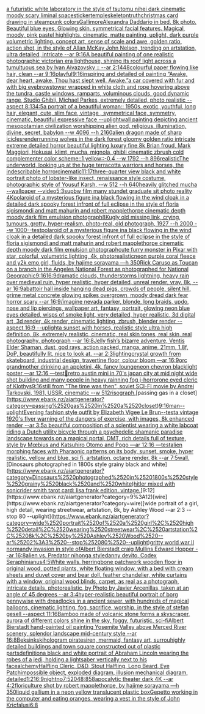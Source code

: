 [a futuristic white laboratory in the style of tsutomu nihei dark cinematic moody scary liminal space](https://www.ebank.nz/aiartgenerator?category=a%2520futuristic%2520white%2520laboratory%2520in%2520the%2520style%2520of%2520tsutomu%2520nihei%2520dark%2520cinematic%2520moody%2520scary%2520liminal%2520space)[sticker](https://www.ebank.nz/aiartgenerator?category=sticker)[temple](https://www.ebank.nz/aiartgenerator?category=temple)[skeleton](https://www.ebank.nz/aiartgenerator?category=skeleton)[truth](https://www.ebank.nz/aiartgenerator?category=truth)[christmas card drawing in steampunk colors](https://www.ebank.nz/aiartgenerator?category=christmas%2520card%2520drawing%2520in%2520steampunk%2520colors)[Gallimore](https://www.ebank.nz/aiartgenerator?category=Gallimore)[Alexandra Daddario in bed. 8k photo. Beautiful blue eyes, Glowing skin. symmetrical facial features. Magical, moody, pink pastel highlights. cinematic, matte painting, uplight, dark purple volumetric lighting. concept art, sense of scale and awe, golden ratio, action shot, in the style of Allan McKay John Nelson, trending on artstation, ultra detailed, intricate --ar 9:16](https://www.ebank.nz/aiartgenerator?category=Alexandra%2520Daddario%2520in%2520bed.%25208k%2520photo.%2520Beautiful%2520blue%2520eyes%2C%2520Glowing%2520skin.%2520symmetrical%2520facial%2520features.%2520Magical%2C%2520moody%2C%2520pink%2520pastel%2520highlights.%2520cinematic%2C%2520matte%2520painting%2C%2520uplight%2C%2520dark%2520purple%2520volumetric%2520lighting.%2520concept%2520art%2C%2520sense%2520of%2520scale%2520and%2520awe%2C%2520golden%2520ratio%2C%2520action%2520shot%2C%2520in%2520the%2520style%2520of%2520Allan%2520McKay%2520John%2520Nelson%2C%2520trending%2520on%2520artstation%2C%2520ultra%2520detailed%2C%2520intricate%2520--ar%25209%3A16)[A beautiful painting of one realistic photographic victorian era lighthouse, shining its roof light across a tumultuous sea by Ivan Aivazovsky :: --ar 2:1](https://www.ebank.nz/aiartgenerator?category=A%2520beautiful%2520painting%2520of%2520one%2520realistic%2520photographic%2520victorian%2520era%2520lighthouse%2C%2520shining%2520its%2520roof%2520light%2520across%2520a%2520tumultuous%2520sea%2520by%2520Ivan%2520Aivazovsky%2520%3A%3A%2520--ar%25202%3A1)[448](https://www.ebank.nz/aiartgenerator?category=448)[colourful paper flowing like hair, clean --ar 9:16](https://www.ebank.nz/aiartgenerator?category=colourful%2520paper%2520flowing%2520like%2520hair%2C%2520clean%2520--ar%25209%3A16)[playful](https://www.ebank.nz/aiartgenerator?category=playful)[9:16](https://www.ebank.nz/aiartgenerator?category=9%3A16)[inspiring and detailed oil painting “Awake, dear heart, awake. Thou hast slept well. Awake.”](https://www.ebank.nz/aiartgenerator?category=inspiring%2520and%2520detailed%2520oil%2520painting%2520%E2%80%9CAwake%2C%2520dear%2520heart%2C%2520awake.%2520Thou%2520hast%2520slept%2520well.%2520Awake.%E2%80%9D)[a car covered with fur and with big eyebrows](https://www.ebank.nz/aiartgenerator?category=a%2520car%2520covered%2520with%2520fur%2520and%2520with%2520big%2520eyebrows)[tower wrapped in white cloth and rope hovering above the tundra, castle windows, ramparts, voluminous clouds, good dynamic range, Studio Ghibli, Michael Parkes, extremely detailed, photo realistic --aspect 8:13](https://www.ebank.nz/aiartgenerator?category=tower%2520wrapped%2520in%2520white%2520cloth%2520and%2520rope%2520hovering%2520above%2520the%2520tundra%2C%2520castle%2520windows%2C%2520ramparts%2C%2520voluminous%2520clouds%2C%2520good%2520dynamic%2520range%2C%2520Studio%2520Ghibli%2C%2520Michael%2520Parkes%2C%2520extremely%2520detailed%2C%2520photo%2520realistic%2520--aspect%25208%3A13)[4:5](https://www.ebank.nz/aiartgenerator?category=4%3A5)[a portrait of a beautiful woman:: 1950s, exotic, youthful, long hair, elegant, cute, slim face, vintage , symmetrical face, symmetry, cinematic, beautiful expressive face --uplight](https://www.ebank.nz/aiartgenerator?category=a%2520portrait%2520of%2520a%2520beautiful%2520woman%3A%3A%25201950s%2C%2520exotic%2C%2520youthful%2C%2520long%2520hair%2C%2520elegant%2C%2520cute%2C%2520slim%2520face%2C%2520vintage%2520%2C%2520symmetrical%2520face%2C%2520symmetry%2C%2520cinematic%2C%2520beautiful%2520expressive%2520face%2520--uplight)[wall painting depicting ancient mesopotamian civilization worshipping alien god, religious, illumination, divine, secret, babylon --w 4096  --h 2160](https://www.ebank.nz/aiartgenerator?category=wall%2520painting%2520depicting%2520ancient%2520mesopotamian%2520civilization%2520worshipping%2520alien%2520god%2C%2520religious%2C%2520illumination%2C%2520divine%2C%2520secret%2C%2520babylon%2520--w%25204096%2520%2520--h%25202160)[alien dragon made of sharp icicles](https://www.ebank.nz/aiartgenerator?category=alien%2520dragon%2520made%2520of%2520sharp%2520icicles)[render](https://www.ebank.nz/aiartgenerator?category=render)[running wolves in the dark forest gloomy golden ratio intricate extreme detailed horror beautiful lighting luxury fine 8k Brian froud, Mark Maggiori, Hokusai, klimt, mucha, mignola, ghibli cinematic zbrush cold complementer color scheme::1 yellow::-0.4 --w 1792 --h 896](https://www.ebank.nz/aiartgenerator?category=running%2520wolves%2520in%2520the%2520dark%2520forest%2520gloomy%2520golden%2520ratio%2520intricate%2520extreme%2520detailed%2520horror%2520beautiful%2520lighting%2520luxury%2520fine%25208k%2520Brian%2520froud%2C%2520Mark%2520Maggiori%2C%2520Hokusai%2C%2520klimt%2C%2520mucha%2C%2520mignola%2C%2520ghibli%2520cinematic%2520zbrush%2520cold%2520complementer%2520color%2520scheme%3A%3A1%2520yellow%3A%3A-0.4%2520--w%25201792%2520--h%2520896)[realistic](https://www.ebank.nz/aiartgenerator?category=realistic)[The underworld, looking up at the huge terracotta warriors and horses, the indescribable horror](https://www.ebank.nz/aiartgenerator?category=The%2520underworld%2C%2520looking%2520up%2520at%2520the%2520huge%2520terracotta%2520warriors%2520and%2520horses%2C%2520the%2520indescribable%2520horror)[cinematic](https://www.ebank.nz/aiartgenerator?category=cinematic)[11:17](https://www.ebank.nz/aiartgenerator?category=11%3A17)[three-quarter view black and white portrait photo of lobster-like insect, renaissance style costume, photographic style of Yousuf Karsh, --w 512 --h 640](https://www.ebank.nz/aiartgenerator?category=three-quarter%2520view%2520black%2520and%2520white%2520portrait%2520photo%2520of%2520lobster-like%2520insect%2C%2520renaissance%2520style%2520costume%2C%2520photographic%2520style%2520of%2520Yousuf%2520Karsh%2C%2520--w%2520512%2520--h%2520640)[heavily glitched mucha --wallpaper --video](https://www.ebank.nz/aiartgenerator?category=heavily%2520glitched%2520mucha%2520--wallpaper%2520--video)[5:3](https://www.ebank.nz/aiartgenerator?category=5%3A3)[sup](https://www.ebank.nz/aiartgenerator?category=sup)[bw film  many stundet graduate sit photo reality 4K](https://www.ebank.nz/aiartgenerator?category=bw%2520film%2520%2520many%2520stundet%2520graduate%2520sit%2520photo%2520reality%25204K)[polaroid of a mysterious figure ina black flowing in the wind cloak in a detailed dark spooky forest infront of full eclipse in the style of floria sigismondi and matt mahurin and robert mapplethorpe cinematic depth moody dark film emulsion photograph](https://www.ebank.nz/aiartgenerator?category=polaroid%2520of%2520a%2520mysterious%2520figure%2520ina%2520black%2520flowing%2520in%2520the%2520wind%2520cloak%2520in%2520a%2520detailed%2520dark%2520spooky%2520forest%2520infront%2520of%2520full%2520eclipse%2520in%2520the%2520style%2520of%2520floria%2520sigismondi%2520and%2520matt%2520mahurin%2520and%2520robert%2520mapplethorpe%2520cinematic%2520depth%2520moody%2520dark%2520film%2520emulsion%2520photograph)[8K](https://www.ebank.nz/aiartgenerator?category=8K)[ugly old missing link, crying, tumours, grotty, hyper-realism, photo-real, old photograph, 1927 --h 2000 --w 1000](https://www.ebank.nz/aiartgenerator?category=ugly%2520old%2520missing%2520link%2C%2520crying%2C%2520tumours%2C%2520grotty%2C%2520hyper-realism%2C%2520photo-real%2C%2520old%2520photograph%2C%25201927%2520--h%25202000%2520--w%25201000)[--test](https://www.ebank.nz/aiartgenerator?category=--test)[polaroid of a mysterious figure ina black flowing in the wind cloak in a detailed dark spooky forest infront of full eclipse in the style of floria sigismondi and matt mahurin and robert mapplethorpe cinematic depth moody dark film emulsion photograph](https://www.ebank.nz/aiartgenerator?category=polaroid%2520of%2520a%2520mysterious%2520figure%2520ina%2520black%2520flowing%2520in%2520the%2520wind%2520cloak%2520in%2520a%2520detailed%2520dark%2520spooky%2520forest%2520infront%2520of%2520full%2520eclipse%2520in%2520the%2520style%2520of%2520floria%2520sigismondi%2520and%2520matt%2520mahurin%2520and%2520robert%2520mapplethorpe%2520cinematic%2520depth%2520moody%2520dark%2520film%2520emulsion%2520photograph)[cute furry monster in Pixar with star, colorful, volumetric lighting, 4k, photorealistic](https://www.ebank.nz/aiartgenerator?category=cute%2520furry%2520monster%2520in%2520Pixar%2520with%2520star%2C%2520colorful%2C%2520volumetric%2520lighting%2C%25204k%2C%2520photorealistic)[neon purple coral fleece and y2k emo girl, fluids, by hajime sorayama —h 350](https://www.ebank.nz/aiartgenerator?category=neon%2520purple%2520coral%2520fleece%2520and%2520y2k%2520emo%2520girl%2C%2520fluids%2C%2520by%2520hajime%2520sorayama%2520%E2%80%94h%2520350)[Rick Caruso as Toucan on a branch in the Angeles National Forest as photographed for National Geographic](https://www.ebank.nz/aiartgenerator?category=Rick%2520Caruso%2520as%2520Toucan%2520on%2520a%2520branch%2520in%2520the%2520Angeles%2520National%2520Forest%2520as%2520photographed%2520for%2520National%2520Geographic)[9:16](https://www.ebank.nz/aiartgenerator?category=9%3A16)[16:9](https://www.ebank.nz/aiartgenerator?category=16%3A9)[dramatic clouds, thunderstorms lightning, heavy rain over medieval ruin, hyper realistic, hyper detailed, unreal render, vray, 8k, --ar 16:9](https://www.ebank.nz/aiartgenerator?category=dramatic%2520clouds%2C%2520thunderstorms%2520lightning%2C%2520heavy%2520rain%2520over%2520medieval%2520ruin%2C%2520hyper%2520realistic%2C%2520hyper%2520detailed%2C%2520unreal%2520render%2C%2520vray%2C%25208k%2C%2520--ar%252016%3A9)[abattoir hall inside hanging dead pigs, crowds of people, silent hill, grime metal concrete glowing spikes overgrown, moody dread dark fear horror scary --ar 16:9](https://www.ebank.nz/aiartgenerator?category=abattoir%2520hall%2520inside%2520hanging%2520dead%2520pigs%2C%2520crowds%2520of%2520people%2C%2520silent%2520hill%2C%2520grime%2520metal%2520concrete%2520glowing%2520spikes%2520overgrown%2C%2520moody%2520dread%2520dark%2520fear%2520horror%2520scary%2520--ar%252016%3A9)[/imagine nevada parker, blonde, long braids, updo, nose and lip piercings, wallpaper art, fantasy, portrait, glowing neon blue eyes detailed, wisps of smoke light, very detailed, hyper realistic, 3d digital art, 3d render, 4k render, cinematic lighting, zbrush, blender render --aspect 16:9 --uplight](https://www.ebank.nz/aiartgenerator?category=/imagine%2520nevada%2520parker%2C%2520blonde%2C%2520long%2520braids%2C%2520updo%2C%2520nose%2520and%2520lip%2520piercings%2C%2520wallpaper%2520art%2C%2520fantasy%2C%2520portrait%2C%2520glowing%2520neon%2520blue%2520eyes%2520detailed%2C%2520wisps%2520of%2520smoke%2520light%2C%2520very%2520detailed%2C%2520hyper%2520realistic%2C%25203d%2520digital%2520art%2C%25203d%2520render%2C%25204k%2520render%2C%2520cinematic%2520lighting%2C%2520zbrush%2C%2520blender%2520render%2520--aspect%252016%3A9%2520--uplight)[a sunset with horses, realistic style ultra high definition, 8k, extremely realistic, cinematic, real skin tones, real skin, real photography, photograph --ar 16:8](https://www.ebank.nz/aiartgenerator?category=a%2520sunset%2520with%2520horses%2C%2520realistic%2520style%2520ultra%2520high%2520definition%2C%25208k%2C%2520extremely%2520realistic%2C%2520cinematic%2C%2520real%2520skin%2520tones%2C%2520real%2520skin%2C%2520real%2520photography%2C%2520photograph%2520--ar%252016%3A8)[Jelly fish’s bizarre adventure, Ventis Elder Shaman, dust, god rays, action packed, manga, anime, 21mm, 1.8f, DoP, beautifully lit, nice to look at. --ar 2:3](https://www.ebank.nz/aiartgenerator?category=Jelly%2520fish%E2%80%99s%2520bizarre%2520adventure%2C%2520Ventis%2520Elder%2520Shaman%2C%2520dust%2C%2520god%2520rays%2C%2520action%2520packed%2C%2520manga%2C%2520anime%2C%252021mm%2C%25201.8f%2C%2520DoP%2C%2520beautifully%2520lit%2C%2520nice%2520to%2520look%2520at.%2520--ar%25202%3A3)[lighting](https://www.ebank.nz/aiartgenerator?category=lighting)[crystal growth from skateboard, industrial design, travertine floor, colour bloom —ar 16:9](https://www.ebank.nz/aiartgenerator?category=crystal%2520growth%2520from%2520skateboard%2C%2520industrial%2520design%2C%2520travertine%2520floor%2C%2520colour%2520bloom%2520%E2%80%94ar%252016%3A9)[orc grandmother drinking an appletini, 4k, fancy lounge](https://www.ebank.nz/aiartgenerator?category=orc%2520grandmother%2520drinking%2520an%2520appletini%2C%25204k%2C%2520fancy%2520lounge)[neon chevron blacklight poster —ar 12:16 —test](https://www.ebank.nz/aiartgenerator?category=neon%2520chevron%2520blacklight%2520poster%2520%E2%80%94ar%252012%3A16%2520%E2%80%94test)[🥶](https://www.ebank.nz/aiartgenerator?category=%F0%9F%A5%B6)[retro austin mini in 70's japan city at mid night wide shot building and many people in   heavy rainning fog j-horror](https://www.ebank.nz/aiartgenerator?category=retro%2520austin%2520mini%2520in%252070%27s%2520japan%2520city%2520at%2520mid%2520night%2520wide%2520shot%2520building%2520and%2520many%2520people%2520in%2520%2520%2520heavy%2520rainning%2520fog%2520j-horror)[one eyed cleric of Klothys](https://www.ebank.nz/aiartgenerator?category=one%2520eyed%2520cleric%2520of%2520Klothys)[9:16](https://www.ebank.nz/aiartgenerator?category=9%3A16)[still from "The time was then", soviet SCI-FI movie by Andrei Tarkovski, 1981, USSR, cinematic --w 512](https://www.ebank.nz/aiartgenerator?category=still%2520from%2520%22The%2520time%2520was%2520then%22%2C%2520soviet%2520SCI-FI%2520movie%2520by%2520Andrei%2520Tarkovski%2C%25201981%2C%2520USSR%2C%2520cinematic%2520--w%2520512)[risograph.](https://www.ebank.nz/aiartgenerator?category=risograph.)[passing gas in a closet](https://www.ebank.nz/aiartgenerator?category=passing%2520gas%2520in%2520a%2520closet)[9:16](https://www.ebank.nz/aiartgenerator?category=9%3A16)[man](https://www.ebank.nz/aiartgenerator?category=man)[--uplight](https://www.ebank.nz/aiartgenerator?category=--uplight)[Evening fashion style outfit by Elizabeth Vigee Le Brun](https://www.ebank.nz/aiartgenerator?category=Evening%2520fashion%2520style%2520outfit%2520by%2520Elizabeth%2520Vigee%2520Le%2520Brun)[--test](https://www.ebank.nz/aiartgenerator?category=--test)[a vintage 1920's flyer warning of the dangers of exercise, with images, 8k enhanced render --ar 3:5](https://www.ebank.nz/aiartgenerator?category=a%2520vintage%25201920%27s%2520flyer%2520warning%2520of%2520the%2520dangers%2520of%2520exercise%2C%2520with%2520images%2C%25208k%2520enhanced%2520render%2520--ar%25203%3A5)[a beautiful composition of a scientist wearing a white labcoat riding a Dutch utility bicycle through a psychedelic shamanic paradise landscape towards on a magical portal, DMT,  rich details full of texture, style by Mœbius and Katsuhiro Otomo and Pogo —ar 12:16 —test](https://www.ebank.nz/aiartgenerator?category=a%2520beautiful%2520composition%2520of%2520a%2520scientist%2520wearing%2520a%2520white%2520labcoat%2520riding%2520a%2520Dutch%2520utility%2520bicycle%2520through%2520a%2520psychedelic%2520shamanic%2520paradise%2520landscape%2520towards%2520on%2520a%2520magical%2520portal%2C%2520DMT%2C%2520%2520rich%2520details%2520full%2520of%2520texture%2C%2520style%2520by%2520M%C5%93bius%2520and%2520Katsuhiro%2520Otomo%2520and%2520Pogo%2520%E2%80%94ar%252012%3A16%2520%E2%80%94test)[alien morphing faces with Pharaonic patterns on its body, sunset, smoke, hyper realistic, yellow and blue, sci fi, artstation, octane render, 8k --ar 7:5](https://www.ebank.nz/aiartgenerator?category=alien%2520morphing%2520faces%2520with%2520Pharaonic%2520patterns%2520on%2520its%2520body%2C%2520sunset%2C%2520smoke%2C%2520hyper%2520realistic%2C%2520yellow%2520and%2520blue%2C%2520sci%2520fi%2C%2520artstation%2C%2520octane%2520render%2C%25208k%2520--ar%25207%3A5)[wall.](https://www.ebank.nz/aiartgenerator?category=wall.)[Dinosaurs photographed in 1800s style grainy black and white](https://www.ebank.nz/aiartgenerator?category=Dinosaurs%2520photographed%2520in%25201800s%2520style%2520grainy%2520black%2520and%2520white)[hitler mixed with sonic](https://www.ebank.nz/aiartgenerator?category=hitler%2520mixed%2520with%2520sonic)[rider smith tarot card: lisa frank edition. vintage.](https://www.ebank.nz/aiartgenerator?category=rider%2520smith%2520tarot%2520card%3A%2520lisa%2520frank%2520edition.%2520vintage.)[9:12](https://www.ebank.nz/aiartgenerator?category=9%3A12)[wire](https://www.ebank.nz/aiartgenerator?category=wire)[wide portrait of a girl, high detail, wearing streetwear, artstation, 8k, by Ashley Wood --ar 2:3 --stop 80 --uplight](https://www.ebank.nz/aiartgenerator?category=wide%2520portrait%2520of%2520a%2520girl%2C%2520high%2520detail%2C%2520wearing%2520streetwear%2C%2520artstation%2C%25208k%2C%2520by%2520Ashley%2520Wood%2520--ar%25202%3A3%2520--stop%252080%2520--uplight)[gritty world war II normandy invasion in style ofAlbert Bierstadt craig Mullins Edward Hopper --ar 16:8](https://www.ebank.nz/aiartgenerator?category=gritty%2520world%2520war%2520II%2520normandy%2520invasion%2520in%2520style%2520ofAlbert%2520Bierstadt%2520craig%2520Mullins%2520Edward%2520Hopper%2520--ar%252016%3A8)[alien vs. Predator nihonga style](https://www.ebank.nz/aiartgenerator?category=alien%2520vs.%2520Predator%2520nihonga%2520style)[danny devito, Codex Seraphinianus](https://www.ebank.nz/aiartgenerator?category=danny%2520devito%2C%2520Codex%2520Seraphinianus)[4:5](https://www.ebank.nz/aiartgenerator?category=4%3A5)[White walls, herringbone patchwork wooden floor in original wood, potted plants, white floating window, with a bed with cream sheets and duvet cover and bear doll, feather chandelier, white curtains with a window, original wood blinds, carpet, as real as a photograph, intricate details, photorealistic, by Photo by Javier Arcenillas, taken at an angle of 45 degrees --ar 3:4](https://www.ebank.nz/aiartgenerator?category=White%2520walls%2C%2520herringbone%2520patchwork%2520wooden%2520floor%2520in%2520original%2520wood%2C%2520potted%2520plants%2C%2520white%2520floating%2520window%2C%2520with%2520a%2520bed%2520with%2520cream%2520sheets%2520and%2520duvet%2520cover%2520and%2520bear%2520doll%2C%2520feather%2520chandelier%2C%2520white%2520curtains%2520with%2520a%2520window%2C%2520original%2520wood%2520blinds%2C%2520carpet%2C%2520as%2520real%2520as%2520a%2520photograph%2C%2520intricate%2520details%2C%2520photorealistic%2C%2520by%2520Photo%2520by%2520Javier%2520Arcenillas%2C%2520taken%2520at%2520an%2520angle%2520of%252045%2520degrees%2520--ar%25203%3A4)[hyper-realistic beautiful portrait of borg pennywise with dreadlocks in a ancient sewer, with hundreds of magical balloons, cinematic lighting, fog, sacrifice, worship, in the style of stefan gesell --aspect 11:16](https://www.ebank.nz/aiartgenerator?category=hyper-realistic%2520beautiful%2520portrait%2520of%2520borg%2520pennywise%2520with%2520dreadlocks%2520in%2520a%2520ancient%2520sewer%2C%2520with%2520hundreds%2520of%2520magical%2520balloons%2C%2520cinematic%2520lighting%2C%2520fog%2C%2520sacrifice%2C%2520worship%2C%2520in%2520the%2520style%2520of%2520stefan%2520gesell%2520--aspect%252011%3A16)[Bamboo made of volcanic stone forms a skyscraper, aurora of different colors shine in the sky, foggy, futuristic, sci-fi](https://www.ebank.nz/aiartgenerator?category=Bamboo%2520made%2520of%2520volcanic%2520stone%2520forms%2520a%2520skyscraper%2C%2520aurora%2520of%2520different%2520colors%2520shine%2520in%2520the%2520sky%2C%2520foggy%2C%2520futuristic%2C%2520sci-fi)[Albert Bierstadt hand-painted oil painting Yosemite Valley above Merced River scenery, splendor landscape mid-century style --ar 16:8](https://www.ebank.nz/aiartgenerator?category=Albert%2520Bierstadt%2520hand-painted%2520oil%2520painting%2520Yosemite%2520Valley%2520above%2520Merced%2520River%2520scenery%2C%2520splendor%2520landscape%2520mid-century%2520style%2520--ar%252016%3A8)[Beksinkski](https://www.ebank.nz/aiartgenerator?category=Beksinkski)[hologram pirate](https://www.ebank.nz/aiartgenerator?category=hologram%2520pirate)[siren, mermaid, fantasy art, surrou](https://www.ebank.nz/aiartgenerator?category=siren%2C%2520mermaid%2C%2520fantasy%2520art%2C%2520surrou)[highly detailed buildings and town square constructed out of plastic parts](https://www.ebank.nz/aiartgenerator?category=highly%2520detailed%2520buildings%2520and%2520town%2520square%2520constructed%2520out%2520of%2520plastic%2520parts)[definition](https://www.ebank.nz/aiartgenerator?category=definition)[a black and white portrait of Abraham Lincoln wearing the robes of a jedi, holding a lightsaber vertically next to his face](https://www.ebank.nz/aiartgenerator?category=a%2520black%2520and%2520white%2520portrait%2520of%2520Abraham%2520Lincoln%2520wearing%2520the%2520robes%2520of%2520a%2520jedi%2C%2520holding%2520a%2520lightsaber%2520vertically%2520next%2520to%2520his%2520face)[alchemy](https://www.ebank.nz/aiartgenerator?category=alchemy)[Halfling Cleric, D&D, Stout Halfling, Long Beard, Eye Patch](https://www.ebank.nz/aiartgenerator?category=Halfling%2520Cleric%2C%2520D%26D%2C%2520Stout%2520Halfling%2C%2520Long%2520Beard%2C%2520Eye%2520Patch)[impossible object, exploded diagram, illusion mechanical diagram, detailed](https://www.ebank.nz/aiartgenerator?category=impossible%2520object%2C%2520exploded%2520diagram%2C%2520illusion%2520mechanical%2520diagram%2C%2520detailed)[1:2](https://www.ebank.nz/aiartgenerator?category=1%3A2)[16:9](https://www.ebank.nz/aiartgenerator?category=16%3A9)[night](https://www.ebank.nz/aiartgenerator?category=night)[no](https://www.ebank.nz/aiartgenerator?category=no)[7:5](https://www.ebank.nz/aiartgenerator?category=7%3A5)[2048:858](https://www.ebank.nz/aiartgenerator?category=2048%3A858)[apocalytic theater dark 4K --ar 4:2](https://www.ebank.nz/aiartgenerator?category=apocalytic%2520theater%2520dark%25204K%2520--ar%25204%3A2)[floriculture shot by robert mapplethorpe, by hajime sorayama —h 350](https://www.ebank.nz/aiartgenerator?category=floriculture%2520shot%2520by%2520robert%2520mapplethorpe%2C%2520by%2520hajime%2520sorayama%2520%E2%80%94h%2520350)[liquid gallium in a neon yellow translucent plastic box](https://www.ebank.nz/aiartgenerator?category=liquid%2520gallium%2520in%2520a%2520neon%2520yellow%2520translucent%2520plastic%2520box)[Gepetto working in the computer and eating oranges, wearing a vest in the style of John Kricfalusi](https://www.ebank.nz/aiartgenerator?category=Gepetto%2520working%2520in%2520the%2520computer%2520and%2520eating%2520oranges%2C%2520wearing%2520a%2520vest%2520in%2520the%2520style%2520of%2520John%2520Kricfalusi)[6:8](https://www.ebank.nz/aiartgenerator?category=6%3A8)